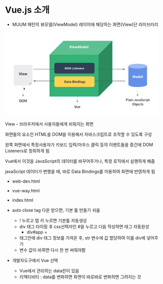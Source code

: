 # Vue.js 소개

+ MUUM 패턴의 뷰모델(ViewModel) 레이어에 해당하는 화면(View)단 라이브러리



<img src="./캡처2.png" alt="캡처2" />



View - 브라우저에서 사용자들에게 비춰지는 화면

화면들의 요소인 HTML을 DOM을 이용해서 자바스크립트로 조작할 수 있도록 구성

왼쪽 화면에서 특정사용자가 키보드 입력/마우스 클릭 등의 이벤트들을 중간에 DOM Listeners로 청취하게 됨

Vue에서 이것을 JavaScript의 데이터를 바꾸어주거나, 특정 로직에서 실행하게 해줌 

javaScript 데이터가 변했을 때, 바로 Data Bindings를 이용하여 화면에 반영하게 됨



+ web-dev.html

+ vue-way.html

+ index.html

  

+ auto close tag 다운 받으면, 기본 틀 만들기 쉬움

  + ! 누르고 탭 키 누르면 기본틀 자동생성
  + div 태그 타이핑 후 css선택자인 #을 누르고 다음 작성하면 태그 자동완성
    + div#app = <div id = "app"></div>
  + <stript> 태그안에 div 태그 정보를 가져온 후, str 변수에 값 할당하여 이를 div에 넣어주기
  + 변수 값이 바뀌면 다시 한 번 써줘야함



+ 개발자도구에서 Vue 선택
  + Vue에서 관리하는 data란이 있음
  + 리액티비티 : data를 변화하면 화면이 바로바로 변화하면 그려지는 것 
